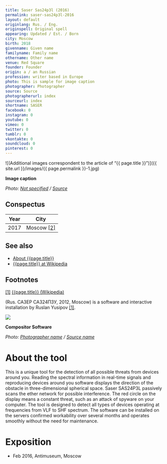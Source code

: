 ```yaml
---
title: Saser Sas24p3l (2016)
permalink: saser-sas24p3l-2016
layout: default
originlang: Rus. / Eng.
originspell: Original spell
appearing: Updated / Est. / Born
city: Moscow
birth: 2018
givenname: Given name
familyname: Family name
othername: Other name
venue: Red Square
founder: Founder
origin: a / an Russian
profession: writer based in Europe
photo: This is sample for image caption
photographer: Photographer
source: Source
photographerurl: index
sourceurl: index
shortname: SASER
facebook: 0
instagram: 0
youtube: 0
vimeo: 0
twitter: 0
tumblr: 0
vkontakte: 0
soundcloud: 0
pinterest: 0
---
```



![(Additional images correspondent to the article of “{{ page.title }}”)]({{ site.url }}/images/{{ page.permalink }}-1.jpg)

**Image caption**

*Photo: [Not specified](index) / [Source](index)*

## Сonspectus

|Year|City|
|-|-|
|2017|Moscow <span id="a2">[\[2\]](#f2)</span>|

## See also

+ [About {{page.title}}](index)
+ [{{page.title}} at Wikipedia](index)

## Footnotes

[[1]](#a1) <span id="f1"></span> [{{page.title}} (Wikipedia)](index)

(Rus. САЗЕР САЗ24П3У, 2012, Moscow) is a software and interactive installation by Ruslan Yusipov <span id="a1">[\[1\]](#f1)</span>.

![](https://i1.sndcdn.com/avatars-000297653475-mpus7z-t500x500.jpg)

**Compositor Software**

*Photo: [Photographer name](/photographer-name-page) / [Source name](/source-name-page)*

# About the tool

This is a unique tool for the detection of all possible threats from devices around you. Reading the spectral information in real-time signals and reproducing devices around you software displays the direction of the obstacle in three-dimensional spherical space. Saser SAS24P3L passively scans the ether network for possible interference. The red circle on the display means a constant threat, such as an attack of spyware on your computer. The tool is designed to detect all types of devices operating at frequencies from VLF to SHF spectrum. The software can be installed on the servers confirmed workability over several months and operates smoothly without the need for maintenance.

# Exposition

+ Feb 2016, Antimuseum, Moscow
